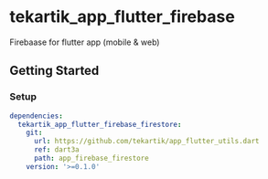 # tekartik_app_flutter_firebase

Firebaase for flutter app (mobile & web)

## Getting Started

### Setup

```yaml
dependencies:
  tekartik_app_flutter_firebase_firestore:
    git:
      url: https://github.com/tekartik/app_flutter_utils.dart
      ref: dart3a
      path: app_firebase_firestore
    version: '>=0.1.0'
```

